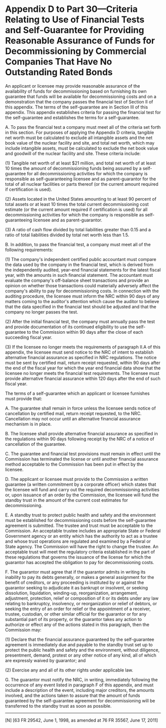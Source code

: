 # Appendix D to Part 30—Criteria Relating to Use of Financial Tests and Self-Guarantee for Providing Reasonable Assurance of Funds for Decommissioning by Commercial Companies That Have No Outstanding Rated Bonds




An applicant or licensee may provide reasonable assurance of the availability of funds for decommissioning based on furnishing its own guarantee that funds will be available for decommissioning costs and on a demonstration that the company passes the financial test of Section II of this appendix. The terms of the self-guarantee are in Section III of this appendix. This appendix establishes criteria for passing the financial test for the self-guarantee and establishes the terms for a self-guarantee.


A. To pass the financial test a company must meet all of the criteria set forth in this section. For purposes of applying the Appendix D criteria, tangible net worth must be calculated to exclude all intangible assets and the net book value of the nuclear facility and site, and total net worth, which may include intangible assets, must be calculated to exclude the net book value and goodwill of the nuclear facility and site. These criteria include:


(1) Tangible net worth of at least $21 million, and total net worth of at least 10 times the amount of decommissioning funds being assured by a self-guarantee for all decommissioning activities for which the company is responsible as self-guaranteeing licensee and as parent-guarantor for the total of all nuclear facilities or parts thereof (or the current amount required if certification is used).


(2) Assets located in the United States amounting to at least 90 percent of total assets or at least 10 times the total current decommissioning cost estimate (or the current amount required if certification is used) for all decommissioning activities for which the company is responsible as self-guaranteeing licensee and as parent-guarantor.


(3) A ratio of cash flow divided by total liabilities greater than 0.15 and a ratio of total liabilities divided by total net worth less than 1.5.


B. In addition, to pass the financial test, a company must meet all of the following requirements:


(1) The company's independent certified public accountant must compare the data used by the company in the financial test, which is derived from the independently audited, year-end financial statements for the latest fiscal year, with the amounts in such financial statement. The accountant must evaluate the company's off-balance sheet transactions and provide an opinion on whether those transactions could materially adversely affect the company's ability to pay for decommissioning costs. In connection with the auditing procedure, the licensee must inform the NRC within 90 days of any matters coming to the auditor's attention which cause the auditor to believe that the data specified in the financial test should be adjusted and that the company no longer passes the test.


(2) After the initial financial test, the company must annually pass the test and provide documentation of its continued eligibility to use the self-guarantee to the Commission within 90 days after the close of each succeeding fiscal year.


(3) If the licensee no longer meets the requirements of paragraph II.A of this appendix, the licensee must send notice to the NRC of intent to establish alternative financial assurance as specified in NRC regulations. The notice must be sent by certified mail, return receipt requested, within 90 days after the end of the fiscal year for which the year end financial data show that the licensee no longer meets the financial test requirements. The licensee must provide alternative financial assurance within 120 days after the end of such fiscal year.


The terms of a self-guarantee which an applicant or licensee furnishes must provide that:


A. The guarantee shall remain in force unless the licensee sends notice of cancellation by certified mail, return receipt requested, to the NRC. Cancellation may not occur until an alternative financial assurance mechanism is in place.


B. The licensee shall provide alternative financial assurance as specified in the regulations within 90 days following receipt by the NRC of a notice of cancellation of the guarantee.


C. The guarantee and financial test provisions must remain in effect until the Commission has terminated the license or until another financial assurance method acceptable to the Commission has been put in effect by the licensee.


D. The applicant or licensee must provide to the Commission a written guarantee (a written commitment by a corporate officer) which states that the licensee will fund and carry out the required decommissioning activities or, upon issuance of an order by the Commission, the licensee will fund the standby trust in the amount of the current cost estimates for decommissioning.


E. A standby trust to protect public health and safety and the environment must be established for decommissioning costs before the self-guarantee agreement is submitted. The trustee and trust must be acceptable to the Commission. An acceptable trustee includes an appropriate State or Federal Government agency or an entity which has the authority to act as a trustee and whose trust operations are regulated and examined by a Federal or State agency. The Commission will have the right to change the trustee. An acceptable trust will meet the regulatory criteria established in the part of these regulations that governs the issuance of the license for which the guarantor has accepted the obligation to pay for decommissioning costs.


F. The guarantor must agree that if the guarantor admits in writing its inability to pay its debts generally, or makes a general assignment for the benefit of creditors, or any proceeding is instituted by or against the guarantor seeking to adjudicate it as bankrupt or insolvent, or seeking dissolution, liquidation, winding-up, reorganization, arrangement, adjustment, protection, relief or composition of it or its debts under any law relating to bankruptcy, insolvency, or reorganization or relief of debtors, or seeking the entry of an order for relief or the appointment of a receiver, trustee, custodian, or other similar official for the guarantor or for any substantial part of its property, or the guarantor takes any action to authorize or effect any of the actions stated in this paragraph, then the Commission may:


(1) Declare that the financial assurance guaranteed by the self-guarantee agreement is immediately due and payable to the standby trust set up to protect the public health and safety and the environment, without diligence, presentment, demand, protest or any other notice of any kind, all of which are expressly waived by guarantor; and


(2) Exercise any and all of its other rights under applicable law.


G. The guarantor must notify the NRC, in writing, immediately following the occurrence of any event listed in paragraph F of this appendix, and must include a description of the event, including major creditors, the amounts involved, and the actions taken to assure that the amount of funds guaranteed by the self-guarantee agreement for decommissioning will be transferred to the standby trust as soon as possible.



---

[N] [63 FR 29542, June 1, 1998, as amended at 76 FR 35567, June 17, 2011]




